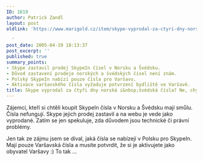 ```yaml
---
ID: 1619
author: Patrick Zandl
layout: post
oldlink: 'https://www.marigold.cz/item/skype-vyprodal-za-ctyri-dny-norska-i-svedska-cisla-ne-chyba

  '
post_date: 2005-04-19 18:13:37
post_excerpt: ''
published: true
summary_points:
- Skype zastavil prodej SkypeIn čísel v Norsku a Švédsku.
- Důvod zastavení prodeje norských a švédských čísel není znám.
- Polský SkypeIn nabízí pouze čísla pro Varšavu.
- Aktivace varšavského čísla vyžaduje potvrzení bydliště ve Varšavě.
title: Skype vyprodal za čtyři dny norská i&nbsp;švédská čísla? Ne, chyba
---
```


<p>Zájemci, kteří si chtěli koupit SkypeIn čísla v Norsku a Švédsku mají smůlu. Čísla nefungují. Skype jejich prodej zastavil a na webu je vede jako vyprodané. Zatím se jen spekuluje, zda důvodem jsou technické či právní problémy.  </p>

<p>Jen tak ze zájmu jsem se díval, jaká čísla se nabízejí v Polsku pro SkypeIn. Mají pouze Varšavská čísla a musíte potvrdit, že si je aktivujete jako obyvatel Varšavy :) To tak ...
</p>
